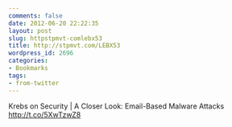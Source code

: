 ```yaml
---
comments: false
date: 2012-06-20 22:22:35
layout: post
slug: httpstpmvt-comlebx53
title: http://stpmvt.com/LEBX53
wordpress_id: 2696
categories:
- Bookmarks
tags:
- from-twitter
---
```


Krebs on Security | A Closer Look: Email-Based Malware Attacks http://t.co/5XwTzwZ8
